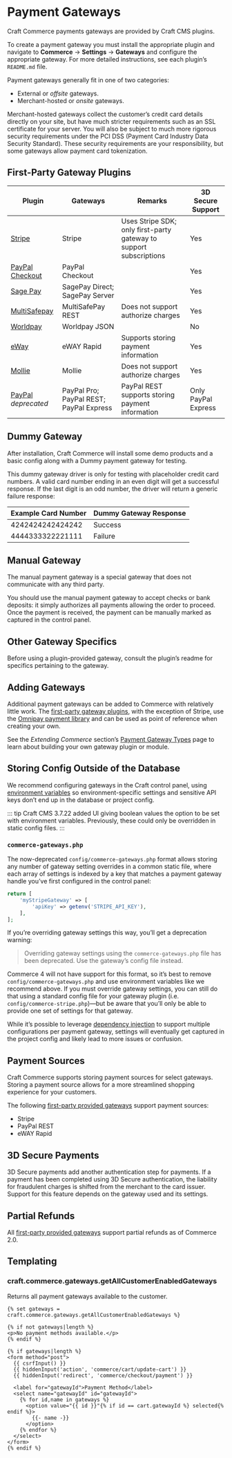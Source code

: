 # Payment Gateways

Craft Commerce payments gateways are provided by Craft CMS plugins.

To create a payment gateway you must install the appropriate plugin and navigate to **Commerce** → **Settings** → **Gateways** and configure the appropriate gateway. For more detailed instructions, see each plugin’s `README.md` file.

Payment gateways generally fit in one of two categories:

- External or _offsite_ gateways.
- Merchant-hosted or _onsite_ gateways.

Merchant-hosted gateways collect the customer’s credit card details directly on your site, but have much stricter requirements such as an SSL certificate for your server. You will also be subject to much more rigorous security requirements under the PCI DSS (Payment Card Industry Data Security Standard). These security requirements are your responsibility, but some gateways allow payment card tokenization.

## First-Party Gateway Plugins

| Plugin                                                                   | Gateways                                | Remarks                                                            | 3D Secure Support   |
| ------------------------------------------------------------------------ | --------------------------------------- | ------------------------------------------------------------------ | ------------------- |
| [Stripe](https://plugins.craftcms.com/commerce-stripe)                   | Stripe                                  | Uses Stripe SDK; only first-party gateway to support subscriptions | Yes                 |
| [PayPal Checkout](https://plugins.craftcms.com/commerce-paypal-checkout) | PayPal Checkout                         |                                                                    | Yes                 |
| [Sage Pay](https://plugins.craftcms.com/commerce-sagepay)                | SagePay Direct; SagePay Server          |                                                                    | Yes                 |
| [MultiSafepay](https://plugins.craftcms.com/commerce-multisafepay)       | MultiSafePay REST                       | Does not support authorize charges                                 | Yes                 |
| [Worldpay](https://plugins.craftcms.com/commerce-worldpay)               | Worldpay JSON                           |                                                                    | No                  |
| [eWay](https://plugins.craftcms.com/commerce-eway)                       | eWAY Rapid                              | Supports storing payment information                               | Yes                 |
| [Mollie](https://plugins.craftcms.com/commerce-mollie)                   | Mollie                                  | Does not support authorize charges                                 | Yes                 |
| [PayPal](https://plugins.craftcms.com/commerce-paypal) _deprecated_      | PayPal Pro; PayPal REST; PayPal Express | PayPal REST supports storing payment information                   | Only PayPal Express |

## Dummy Gateway

After installation, Craft Commerce will install some demo products and a basic config along with a Dummy payment gateway for testing.

This dummy gateway driver is only for testing with placeholder credit card numbers. A valid card number ending in an even digit will get a successful response. If the last digit is an odd number, the driver will return a generic failure response:

Example Card Number | Dummy Gateway Response
------------------- | ----------------------
4242424242424242  | <span class="text-green"> <check-mark class="inline" /> Success</span>
4444333322221111  | <span class="text-red"> <x-mark class="inline" /> Failure</span>

## Manual Gateway

The manual payment gateway is a special gateway that does not communicate with any third party.

You should use the manual payment gateway to accept checks or bank deposits: it simply authorizes all payments allowing the order to proceed. Once the payment is received, the payment can be manually marked as captured in the control panel.

## Other Gateway Specifics

Before using a plugin-provided gateway, consult the plugin’s readme for specifics pertaining to the gateway.

## Adding Gateways

Additional payment gateways can be added to Commerce with relatively little work. The [first-party gateway plugins](#first-party-gateway-plugins), with the exception of Stripe, use the [Omnipay payment library](https://github.com/craftcms/commerce-omnipay) and can be used as point of reference when creating your own.

See the _Extending Commerce_ section’s [Payment Gateway Types](extend/payment-gateway-types.md) page to learn about building your own gateway plugin or module.

## Storing Config Outside of the Database

We recommend configuring gateways in the Craft control panel, using [environment variables](https://craftcms.com/docs/3.x/config/#environmental-configuration) so environment-specific settings and sensitive API keys don’t end up in the database or project config.

::: tip
Craft CMS 3.7.22 added UI giving boolean values the option to be set with environment variables. Previously, these could only be overridden in static config files.
:::

### `commerce-gateways.php`

The now-deprecated `config/commerce-gateways.php` format allows storing any number of gateway setting overrides in a common static file, where each array of settings is indexed by a key that matches a payment gateway handle you’ve first configured in the control panel:

```php
return [
    'myStripeGateway' => [
        'apiKey' => getenv('STRIPE_API_KEY'),
    ],
];
```

If you’re overriding gateway settings this way, you’ll get a deprecation warning:

> Overriding gateway settings using the `commerce-gateways.php` file has been deprecated. Use the gateway’s config file instead.

Commerce 4 will not have support for this format, so it’s best to remove `config/commerce-gateways.php` and use environment variables like we recommend above. If you must override gateway settings, you can still do that using a standard config file for your gateway plugin (i.e. `config/commerce-stripe.php`)—but be aware that you’ll only be able to provide one set of settings for that gateway.

While it’s possible to leverage [dependency injection](https://www.yiiframework.com/doc/guide/2.0/en/concept-di-container) to support multiple configurations per payment gateway, settings will eventually get captured in the project config and likely lead to more issues or confusion.

## Payment Sources

Craft Commerce supports storing payment sources for select gateways. Storing a payment source allows for a more streamlined shopping experience for your customers.

The following [first-party provided gateways](#first-party-gateway-plugins) support payment sources:

- Stripe
- PayPal REST
- eWAY Rapid

## 3D Secure Payments

3D Secure payments add another authentication step for payments. If a payment has been completed using 3D Secure authentication, the liability for fraudulent charges is shifted from the merchant to the card issuer.
Support for this feature depends on the gateway used and its settings.

## Partial Refunds

All [first-party provided gateways](#first-party-gateway-plugins) support partial refunds as of Commerce 2.0.

## Templating

### craft.commerce.gateways.getAllCustomerEnabledGateways

Returns all payment gateways available to the customer.

```twig
{% set gateways = craft.commerce.gateways.getAllCustomerEnabledGateways %}

{% if not gateways|length %}
<p>No payment methods available.</p>
{% endif %}

{% if gateways|length %}
<form method="post">
  {{ csrfInput() }}
  {{ hiddenInput('action', 'commerce/cart/update-cart') }}
  {{ hiddenInput('redirect', 'commerce/checkout/payment') }}

  <label for="gatewayId">Payment Method</label>
  <select name="gatewayId" id="gatewayId">
    {% for id,name in gateways %}
      <option value="{{ id }}"{% if id == cart.gatewayId %} selected{% endif %}>
        {{- name -}}
      </option>
    {% endfor %}
  </select>
</form>
{% endif %}
```
